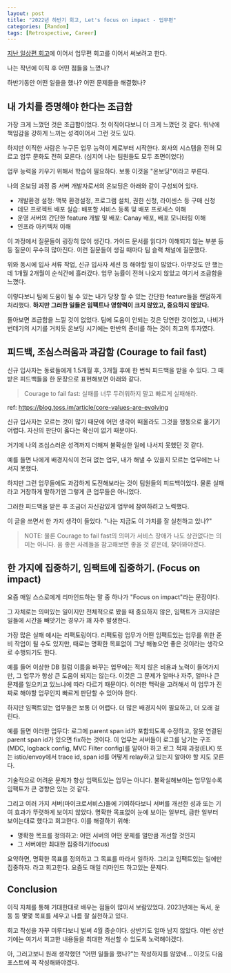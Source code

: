 ```yaml
---
layout: post
title: "2022년 하반기 회고, Let's focus on impact - 업무편"
categories: [Random]
tags: [Retrospective, Career]
---
```


[지난 일상편 회고](/posts/2022-second-half-retrospective-daily/)에 이어서 업무편 회고를 이어서 써보려고 한다.

나는 작년에 이직 후 어떤 점들을 느꼈나?

하반기동안 어떤 일을을 했나? 어떤 문제들을 해결했나?

## 내 가치를 증명해야 한다는 조급함

가장 크게 느꼈던 것은 조급함이었다. 첫 이직이다보니 더 크게 느꼈던 것 같다. 워낙에 책임감을 강하게 느끼는 성격이어서 그런 것도 있다.

하지만 이직한 사람은 누구든 업무 능력이 제로부터 시작한다. 회사의 시스템을 전혀 모르고 업무 문화도 전혀 모른다. (심지어 나는 팀원들도 모두 초면이었다)

업무 능력을 키우기 위해서 학습이 필요하다. 보통 이것을 "온보딩"이라고 부른다.

나의 온보딩 과정 중 서버 개발자로서의 온보딩은 아래와 같이 구성되어 있다.

- 개발환경 설정: 맥북 환경설정, 프로그램 설치, 권한 신청, 라이센스 등 구매 신청
- 데모 프로젝트 배포 실습: 배포할 서비스 등록 및 배포 프로세스 이해
- 운영 서버의 간단한 feature 개발 및 배포: Canay 배포, 배포 모니터링 이해
- 인프라 아키텍처 이해

이 과정에서 질문들이 굉장히 많이 생긴다. 가이드 문서를 읽다가 이해되지 않는 부분 등등 질문이 무수히 많아진다. 이런 질문들이 생길 때마다 팀 슬랙 채널에 질문했다.

위와 동시에 입사 서류 작업, 신규 입사자 세션 등 해야할 일이 많았다. 아무것도 안 했는데 1개월 2개월이 순식간에 흘러갔다. 업무 능률이 전혀 나오지 않았고 여기서 조급함을 느꼈다.

이렇다보니 팀에 도움이 될 수 있는 내가 당장 할 수 있는 간단한 feature들을 랜덤하게 처리했다. **하지만 그러한 일들은 임팩트나 영향력이 크지 않았고, 중요하지 않았다.**

돌아보면 조급함을 느낄 것이 없었다. 팀에 도움이 안되는 것은 당연한 것이었고, 나비가 번데기의 시기를 거치듯 온보딩 시기에는 만반의 준비를 하는 것이 최고의 투자였다.

## 피드백, 조심스러움과 과감함 (Courage to fail fast)

신규 입사자는 동료들에게 1.5개월 후, 3개월 후에 한 번씩 피드백을 받을 수 있다. 그 때 받은 피드백들을 한 문장으로 표현해보면 아래와 같다.

> Courage to fail fast: 실패를 너무 두려워하지 말고 빠르게 실패해라.

ref: <https://blog.toss.im/article/core-values-are-evolving>

신규 입사자는 모르는 것이 많기 때문에 어떤 생각이 떠올라도 그것을 행동으로 옮기기 어렵다. 자신의 판단이 옳다는 확신이 없기 때문이다.

거기에 나의 조심스러운 성격까지 더해져 불확실한 일에 나서지 못했던 것 같다.

예를 들면 나에게 배경지식이 전혀 없는 업무, 내가 해낼 수 있을지 모르는 업무에는 나서지 못했다.

하지만 그런 업무들에도 과감하게 도전해보라는 것이 팀원들의 피드백이었다. 물론 실패라고 거창하게 말하기엔 그렇게 큰 업무들은 아니었다.

그러한 피드백을 받은 후 조금더 자신감있게 업무에 참여하려고 노력했다.

이 글을 쓰면서 한 가지 생각이 들었다. "나는 지금도 이 가치를 잘 실천하고 있나?"

> NOTE: 물론 Courage to fail fast의 의미가 서비스 장애가 나도 상관없다는 의미는 아니다. 음 좋은 사례들을 참고해보면 좋을 것 같은데, 찾아봐야겠다.

## 한 가지에 집중하기, 임팩트에 집중하기. (Focus on impact)

요즘 매일 스스로에게 리마인드하는 말 중 하나가 "Focus on impact"라는 문장이다.

그 자체로는 의미있는 일이지만 전체적으로 봤을 때 중요하지 않은, 임팩트가 크지않은 일들에 시간을 빼앗기는 경우가 꽤 자주 발생한다.

가장 많은 실패 예시는 리팩토링이다. 리팩토링 업무가 어떤 임팩트있는 업무를 위한 준비 작업이 될 수도 있지만, 때로는 명확한 목표없이 그냥 해놓으면 좋은 것이라는 생각으로 수행되기도 한다.

예를 들어 이상한 DB 컬럼 이름을 바꾸는 업무에는 적지 않은 비용과 노력이 들어가지만, 그 업무가 항상 큰 도움이 되지는 않는다. 이것은 그 문제가 얼마나 자주, 얼마나 큰 문제를 일으키고 있느냐에 따라 다르기 때문이다. 이러한 맥락을 고려해서 이 업무가 진짜로 해야할 업무인지 빠르게 판단할 수 있어야 한다.

하지만 임팩트있는 업무들은 보통 더 어렵다. 더 많은 배경지식이 필요하고, 더 오래 걸린다.

예를 들면 이러한 업무다: 로그에 parent span id가 포함되도록 수정하고, 잘못 연결된 parent span id가 있으면 fix하는 것이다. 이 업무는 서버들이 로그를 남기는 구조(MDC, logback config, MVC Filter config)를 알아야 하고 로그 적재 과정(ELK) 또는 istio/envoy에서 trace id, span id를 어떻게 relay하고 있는지 알아야 할 지도 모른다.

기술적으로 어려운 문제가 항상 임팩트있는 업무는 아니다. 불확실해보이는 업무일수록 임팩트가 큰 경향은 있는 것 같다.

그리고 여러 가지 서버(마이크로서비스)들에 기여하다보니 서버를 개선한 성과 또는 기여 효과가 뚜렷하게 보이지 않았다. 명확한 목표없이 눈에 보이는 일부터, 급한 일부터 보이는대로 했다고 회고한다. 이를 해결하기 위해:

- 명확한 목표를 정의하고: 어떤 서버의 어떤 문제를 얼만큼 개선할 것인지
- 그 서버에만 최대한 집중하기(focus)

요약하면, 명확한 목표를 정의하고 그 목표를 따라서 일하자. 그리고 임팩트있는 일에만 집중하자. 라고 회고한다. 요즘도 매일 리마인드 하고있는 문제다.

## Conclusion

이직 자체를 통해 기대한대로 배우는 점들이 많아서 보람있었다. 2023년에는 독서, 운동 등 몇몇 목표를 세우고 나름 잘 실천하고 있다.

회고 작성을 자꾸 미루다보니 벌써 4월 중순이다. 상반기도 얼마 남지 않았다. 이번 상반기에는 여기서 회고한 내용들을 최대한 개선할 수 있도록 노력해야겠다.

아, 그러고보니 원래 생각했던 "어떤 일들을 했나?"는 작성하지를 않았네... 이것도 다음 포스트에 꼭 작성해봐야겠다.
